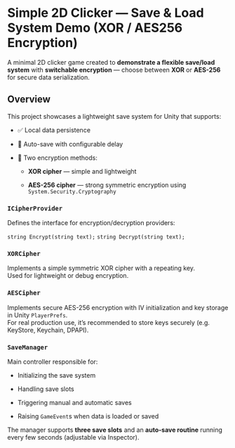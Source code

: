 # Simple 2D Clicker — Save & Load System Demo (XOR / AES256 Encryption)

A minimal 2D clicker game created to **demonstrate a flexible save/load system** with **switchable encryption** — choose between **XOR** or **AES-256** for secure data serialization.

## Overview

This project showcases a lightweight save system for Unity that supports:

- ✅ Local data persistence
    
- 🔁 Auto-save with configurable delay
    
- 🔐 Two encryption methods:
    
    - **XOR cipher** — simple and lightweight
        
    - **AES-256 cipher** — strong symmetric encryption using `System.Security.Cryptography`


### `ICipherProvider`

Defines the interface for encryption/decryption providers:

`string Encrypt(string text);`
`string Decrypt(string text);`

### `XORCipher`

Implements a simple symmetric XOR cipher with a repeating key.  
Used for lightweight or debug encryption.

### `AESCipher`

Implements secure AES-256 encryption with IV initialization and key storage in Unity `PlayerPrefs`.  
For real production use, it’s recommended to store keys securely (e.g. KeyStore, Keychain, DPAPI).

### `SaveManager`

Main controller responsible for:

- Initializing the save system
    
- Handling save slots
    
- Triggering manual and automatic saves
    
- Raising `GameEvent`s when data is loaded or saved
    

The manager supports **three save slots** and an **auto-save routine** running every few seconds (adjustable via Inspector).
